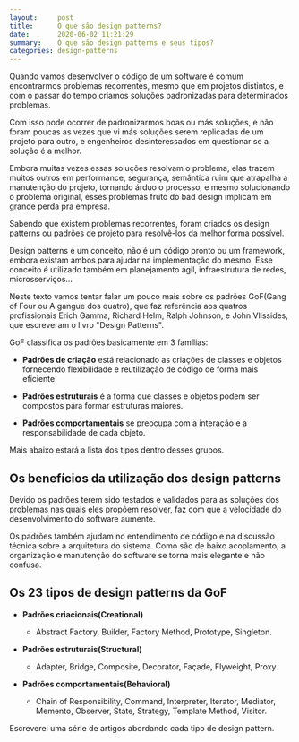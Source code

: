 ```yaml
---
layout:     post
title:      O que são design patterns?
date:       2020-06-02 11:21:29
summary:    O que são design patterns e seus tipos?
categories: design-patterns
---
```


Quando vamos desenvolver o código de um software é comum encontrarmos problemas
recorrentes, mesmo que em projetos distintos, e com o passar do tempo criamos
soluções padronizadas para determinados problemas.

Com isso pode ocorrer de padronizarmos boas ou más soluções, e não foram
poucas as vezes que vi más soluções serem replicadas de um projeto para outro, e
engenheiros desinteressados em questionar se a solução é a melhor.

Embora muitas vezes essas soluções resolvam o problema, elas trazem muitos outros em performance, segurança, 
 semântica ruim que atrapalha a manutenção do projeto, tornando árduo o processo, e mesmo solucionando o 
 problema original, esses problemas fruto do bad design implicam em grande perda pra empresa.

Sabendo que existem problemas recorrentes, foram criados os design patterns ou
padrões de projeto para resolvê-los da melhor forma possível.

Design patterns é um conceito, não é um código pronto ou um framework, embora
existam ambos para ajudar na implementação do mesmo. Esse conceito é utilizado também em planejamento
ágil, infraestrutura de redes, microsserviços... 

Neste texto vamos tentar falar um pouco mais sobre os padrões GoF(Gang of Four ou A gangue dos quatro),
que faz referência aos quatros profissionais Erich Gamma, Richard Helm, Ralph Johnson, e John
Vlissides, que escreveram o livro "Design Patterns".

GoF classifica os padrões basicamente em 3 famílias:
- **Padrões de criação** está relacionado as criações de classes e objetos fornecendo
    flexibilidade e reutilização de código de forma mais eficiente.  

- **Padrões estruturais** é a forma que classes e objetos podem ser compostos para
    formar estruturas maiores.

- **Padrões comportamentais** se preocupa com a interação e a responsabilidade de
    cada objeto.

Mais abaixo estará a lista dos tipos dentro desses grupos.

## Os benefícios da utilização dos design patterns

Devido os padrões terem sido testados e validados para as
soluções dos problemas nas quais eles propõem resolver, faz com que a velocidade do
desenvolvimento do software aumente.

Os padrões também ajudam no entendimento de código e na discussão técnica sobre a arquitetura do sistema.
 Como são de baixo acoplamento, a organização e manutenção do software
se torna mais elegante e não confusa.

## Os 23 tipos de design patterns da GoF

- **Padrões criacionais(Creational)**  
    * Abstract Factory, Builder, Factory Method, Prototype, Singleton.

- **Padrões estruturais(Structural)**  
    * Adapter, Bridge, Composite, Decorator, Façade, Flyweight, Proxy.

- **Padrões comportamentais(Behavioral)**  
    * Chain of Responsibility, Command, Interpreter, Iterator, Mediator,
        Memento, Observer, State, Strategy, Template Method, Visitor.

Escreverei uma série de artigos abordando cada tipo de design pattern.
